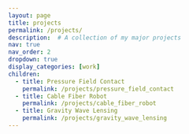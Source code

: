 ```yaml
---
layout: page
title: projects
permalink: /projects/
description:  # A collection of my major projects
nav: true
nav_order: 2
dropdown: true
display_categories: [work]
children:
  - title: Pressure Field Contact
    permalink: /projects/pressure_field_contact
  - title: Cable Fiber Robot
    permalink: /projects/cable_fiber_robot
  - title: Gravity Wave Lensing
    permalink: /projects/gravity_wave_lensing
---
```


